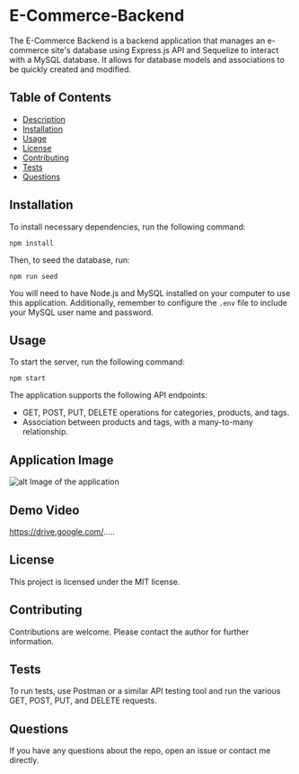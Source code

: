 # E-Commerce-Backend

The E-Commerce Backend is a backend application that manages an e-commerce site's database using Express.js API and Sequelize to interact with a MySQL database. It allows for database models and associations to be quickly created and modified.

## Table of Contents

- [Description](#description)
- [Installation](#installation)
- [Usage](#usage)
- [License](#license)
- [Contributing](#contributing)
- [Tests](#tests)
- [Questions](#questions)


## Installation

To install necessary dependencies, run the following command:

```shell
npm install
```

Then, to seed the database, run:

```shell
npm run seed
```

You will need to have Node.js and MySQL installed on your computer to use this application. Additionally, remember to configure the `.env` file to include your MySQL user name and password.

## Usage

To start the server, run the following command:

```shell
npm start
```

The application supports the following API endpoints:

- GET, POST, PUT, DELETE operations for categories, products, and tags.
- Association between products and tags, with a many-to-many relationship.


## Application Image

![alt Image of the application](https://github.com/mmoghal/...)

## Demo Video

https://drive.google.com/.....


## License

This project is licensed under the MIT license.

## Contributing

Contributions are welcome. Please contact the author for further information.

## Tests

To run tests, use Postman or a similar API testing tool and run the various GET, POST, PUT, and DELETE requests.

## Questions

If you have any questions about the repo, open an issue or contact me directly.
